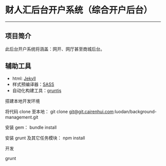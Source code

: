 # 财人汇后台开户系统（综合开户后台）


***

## 项目简介

此后台开户系统将涵盖：网开、网厅甚至商城后台。

## 辅助工具

* html: [Jekyll](http://jekyllrb.com/)
* 样式预编译器：[SASS](http://sass-lang.com/)
* 自动化构建工具：[gruntjs](http://gruntjs.com/)

搭建本地开发环境

将代码 clone 至本地： git clone git@git.cairenhui.com:luodan/background-management.git

安装 gem： bundle install

安装 grunt 及其它任务模块： npm install

开发

grunt

